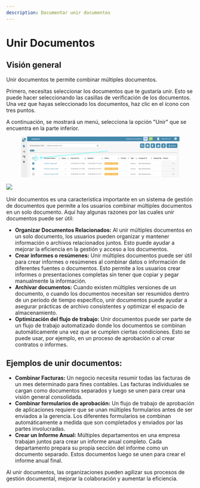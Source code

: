 ```yaml
---
description: Documentar unir documentos
---
```


# Unir Documentos

## Visión general

Unir documentos te permite combinar múltiples documentos.

Primero, necesitas seleccionar los documentos que te gustaría unir. Esto se puede hacer seleccionando las casillas de verificación de los documentos. Una vez que hayas seleccionado los documentos, haz clic en el ícono con tres puntos.

A continuación, se mostrará un menú, selecciona la opción "Unir" que se encuentra en la parte inferior.

<figure><img src="../../.gitbook/assets/document-merging.png" alt=""><figcaption></figcaption></figure>

![](https://lh7-us.googleusercontent.com/TV2KGh2Q38KsO5Zi-O-GKp5v42Lam4WSj8I8Ia6KjVj2c4X6vce2nFt7yJYicRWmDwKOHZDxrAsfEYtMpN-9UD2mpJ9Sfs4ueb1AYAOjKngY25JKaeEBPzUwcbrylwQ4jj\_v-jkGZYLey9p9i0LfL-I)

Unir documentos es una característica importante en un sistema de gestión de documentos que permite a los usuarios combinar múltiples documentos en un solo documento. Aquí hay algunas razones por las cuales unir documentos puede ser útil:

* **Organizar Documentos Relacionados:** Al unir múltiples documentos en un solo documento, los usuarios pueden organizar y mantener información o archivos relacionados juntos. Esto puede ayudar a mejorar la eficiencia en la gestión y acceso a los documentos.
* **Crear informes o resúmenes:** Unir múltiples documentos puede ser útil para crear informes o resúmenes al combinar datos o información de diferentes fuentes o documentos. Esto permite a los usuarios crear informes o presentaciones completas sin tener que copiar y pegar manualmente la información.
* **Archivar documentos:** Cuando existen múltiples versiones de un documento, o cuando los documentos necesitan ser resumidos dentro de un período de tiempo específico, unir documentos puede ayudar a asegurar prácticas de archivo consistentes y optimizar el espacio de almacenamiento.
* **Optimización del flujo de trabajo:** Unir documentos puede ser parte de un flujo de trabajo automatizado donde los documentos se combinan automáticamente una vez que se cumplen ciertas condiciones. Esto se puede usar, por ejemplo, en un proceso de aprobación o al crear contratos o informes.

## Ejemplos de unir documentos:

* **Combinar Facturas:** Un negocio necesita resumir todas las facturas de un mes determinado para fines contables. Las facturas individuales se cargan como documentos separados y luego se unen para crear una visión general consolidada.
* **Combinar formularios de aprobación:** Un flujo de trabajo de aprobación de aplicaciones requiere que se unan múltiples formularios antes de ser enviados a la gerencia. Los diferentes formularios se combinan automáticamente a medida que son completados y enviados por las partes involucradas.
* **Crear un Informe Anual:** Múltiples departamentos en una empresa trabajan juntos para crear un informe anual completo. Cada departamento prepara su propia sección del informe como un documento separado. Estos documentos luego se unen para crear el informe anual final.

Al unir documentos, las organizaciones pueden agilizar sus procesos de gestión documental, mejorar la colaboración y aumentar la eficiencia.
